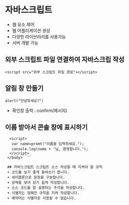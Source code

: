# 자바스크립트
+ 웹 요소 제어
+ 웹 어플리케이션 생성
+ 다양한 라이브러리를 사용가능
+ 서버 개발 가능
 
 ## 외부 스크립트 파일 연결하여 자바스크립 작성
 ``` <script src="외부 스크립트 파일 경로"></script> ```
 
 ## 알림 창 만들기
 ``` alert("안녕하세요?") ```
 + 확인창 출력 : confirm(메시지)
 
 ## 이름 받아서 콘솔 창에 표시하기
``` <body>
  <script>
   var name=promt("이름을 입력하세요.");
   console.log(name + "님, 환영합니다.");
  </script>
 </body> ```
  
 ## 자바스크립트 스크립트 소스 작성할 때 지켜야 할 규칙
 + 코드를 보기 좋게 들여쓰기 합니다.
 + 세미콜론으로 문장을 구분합니다.
 + 공백을 넣어 읽기 쉽게 작성합니다.
 + 소스 코드를 잘 설명하는 주석을 작성합니다.
 + 식별자는 정해진 규칙을 지켜 작성합니다.
 + 예약어는 식별자로 사용할 수 없습니다.
